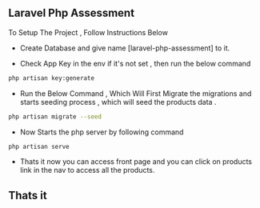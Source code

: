 ## Laravel Php Assessment

To Setup The Project , Follow Instructions Below

-   Create Database and give name [laravel-php-assessment] to it.

-   Check App Key in the env if it's not set , then run the below command

```bash
php artisan key:generate
```

-   Run the Below Command , Which Will First Migrate the migrations and starts seeding process , which will seed the products data .

```bash
php artisan migrate --seed
```

-   Now Starts the php server by following command

```bash
php artisan serve
```

-   Thats it now you can access front page and you can click on products link in the nav to access all the products.

## Thats it 
